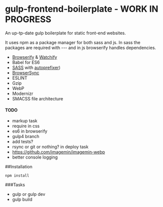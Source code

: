 # gulp-frontend-boilerplate - WORK IN PROGRESS
An up-tp-date gulp boilerplate for static front-end websites.

It uses npm as a package manager for both sass and js.
In sass the packages are required with --- and in js browserify handles dependencies.

- [Browserify](http://browserify.org/) & [Watchify](https://github.com/substack/watchify)
- Babel for ES6
- [SASS](http://sass-lang.com/) with [autoprefixer](https://github.com/sindresorhus/gulp-autoprefixer))
- [BrowserSync](http://browsersync.io)
- ESLINT
- Gzip
- WebP
- Modernizr
- SMACSS file architecture



#### TODO
- markup task
- require in css
- es6 in browserify
- gulp4 branch
- add tests?
- rsync or git or nothing? in deploy task
- https://github.com/imagemin/imagemin-webp
- better console logging


##Installation
```
npm install
```

###Tasks
- gulp or gulp dev
- gulp build